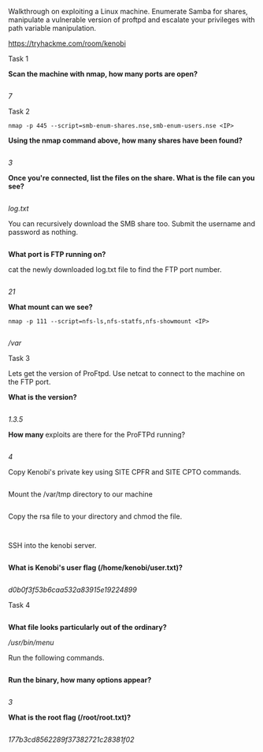 <!-- wp:paragraph -->
<p>Walkthrough on exploiting a Linux machine. Enumerate Samba for shares, manipulate a vulnerable version of proftpd and escalate your privileges with path variable manipulation.</p>
<!-- /wp:paragraph -->

<!-- wp:paragraph -->
<p><a rel="noreferrer noopener" href="https://tryhackme.com/room/kenobi" data-type="URL" data-id="https://tryhackme.com/room/kenobi" target="_blank">https://tryhackme.com/room/kenobi</a></p>
<!-- /wp:paragraph -->

<!-- wp:paragraph {"fontSize":"medium"} -->
<p class="has-medium-font-size">Task 1</p>
<!-- /wp:paragraph -->

<!-- wp:paragraph -->
<p><strong>Scan the machine with nmap, how many ports are open? </strong></p>
<!-- /wp:paragraph -->

<!-- wp:image {"id":679,"sizeSlug":"large","linkDestination":"none"} -->
<figure class="wp-block-image size-large"><img src="https://persecure.files.wordpress.com/2022/03/image-18.png?w=565" alt="" class="wp-image-679"/></figure>
<!-- /wp:image -->

<!-- wp:paragraph -->
<p><em>7</em></p>
<!-- /wp:paragraph -->

<!-- wp:paragraph {"fontSize":"medium"} -->
<p class="has-medium-font-size">Task 2</p>
<!-- /wp:paragraph -->

<!-- wp:code -->
<pre class="wp-block-code"><code>nmap -p 445 --script=smb-enum-shares.nse,smb-enum-users.nse &lt;IP></code></pre>
<!-- /wp:code -->

<!-- wp:paragraph -->
<p><strong>Using the nmap command above, how many shares have been found?</strong></p>
<!-- /wp:paragraph -->

<!-- wp:image {"id":681,"sizeSlug":"large","linkDestination":"none"} -->
<figure class="wp-block-image size-large"><img src="https://persecure.files.wordpress.com/2022/03/image-19.png?w=677" alt="" class="wp-image-681"/></figure>
<!-- /wp:image -->

<!-- wp:paragraph -->
<p><em>3</em></p>
<!-- /wp:paragraph -->

<!-- wp:paragraph -->
<p><strong>Once you're connected, list the files on the share. What is the file can you see?</strong></p>
<!-- /wp:paragraph -->

<!-- wp:image {"id":683,"sizeSlug":"large","linkDestination":"none"} -->
<figure class="wp-block-image size-large"><img src="https://persecure.files.wordpress.com/2022/03/image-20.png?w=782" alt="" class="wp-image-683"/></figure>
<!-- /wp:image -->

<!-- wp:paragraph -->
<p><em>log.txt</em></p>
<!-- /wp:paragraph -->

<!-- wp:paragraph -->
<p>You can recursively download the SMB share too. Submit the username and password as nothing.</p>
<!-- /wp:paragraph -->

<!-- wp:image {"id":685,"sizeSlug":"large","linkDestination":"none"} -->
<figure class="wp-block-image size-large"><img src="https://persecure.files.wordpress.com/2022/03/image-21.png?w=563" alt="" class="wp-image-685"/></figure>
<!-- /wp:image -->

<!-- wp:paragraph -->
<p><strong>What port is FTP running on?</strong></p>
<!-- /wp:paragraph -->

<!-- wp:paragraph -->
<p>cat the newly downloaded log.txt file to find the FTP port number.</p>
<!-- /wp:paragraph -->

<!-- wp:image {"id":688,"sizeSlug":"large","linkDestination":"none"} -->
<figure class="wp-block-image size-large"><img src="https://persecure.files.wordpress.com/2022/03/image-22.png?w=315" alt="" class="wp-image-688"/></figure>
<!-- /wp:image -->

<!-- wp:paragraph -->
<p><em>21</em></p>
<!-- /wp:paragraph -->

<!-- wp:paragraph -->
<p><strong>What mount can we see?</strong></p>
<!-- /wp:paragraph -->

<!-- wp:code -->
<pre class="wp-block-code"><code>nmap -p 111 --script=nfs-ls,nfs-statfs,nfs-showmount &lt;IP></code></pre>
<!-- /wp:code -->

<!-- wp:image {"id":690,"sizeSlug":"large","linkDestination":"none"} -->
<figure class="wp-block-image size-large"><img src="https://persecure.files.wordpress.com/2022/03/image-23.png?w=599" alt="" class="wp-image-690"/></figure>
<!-- /wp:image -->

<!-- wp:paragraph -->
<p><em>/var</em></p>
<!-- /wp:paragraph -->

<!-- wp:paragraph {"fontSize":"medium"} -->
<p class="has-medium-font-size">Task 3</p>
<!-- /wp:paragraph -->

<!-- wp:paragraph -->
<p>Lets get the version of ProFtpd. Use netcat to connect to the machine on the FTP port.</p>
<!-- /wp:paragraph -->

<!-- wp:paragraph -->
<p><strong>What is the version?</strong></p>
<!-- /wp:paragraph -->

<!-- wp:image {"id":692,"sizeSlug":"large","linkDestination":"none"} -->
<figure class="wp-block-image size-large"><img src="https://persecure.files.wordpress.com/2022/03/image-24.png?w=596" alt="" class="wp-image-692"/></figure>
<!-- /wp:image -->

<!-- wp:paragraph -->
<p><em>1.3.5</em></p>
<!-- /wp:paragraph -->

<!-- wp:paragraph -->
<p><strong>How many </strong>exploits are there for the ProFTPd running?</p>
<!-- /wp:paragraph -->

<!-- wp:image {"id":694,"sizeSlug":"large","linkDestination":"none"} -->
<figure class="wp-block-image size-large"><img src="https://persecure.files.wordpress.com/2022/03/image-25.png?w=870" alt="" class="wp-image-694"/></figure>
<!-- /wp:image -->

<!-- wp:paragraph -->
<p><em>4</em></p>
<!-- /wp:paragraph -->

<!-- wp:paragraph -->
<p>Copy Kenobi's private key using SITE CPFR and SITE CPTO commands.</p>
<!-- /wp:paragraph -->

<!-- wp:image {"id":696,"sizeSlug":"large","linkDestination":"none"} -->
<figure class="wp-block-image size-large"><img src="https://persecure.files.wordpress.com/2022/03/image-26.png?w=651" alt="" class="wp-image-696"/></figure>
<!-- /wp:image -->

<!-- wp:paragraph -->
<p>Mount the /var/tmp directory to our machine</p>
<!-- /wp:paragraph -->

<!-- wp:image {"id":698,"sizeSlug":"large","linkDestination":"none"} -->
<figure class="wp-block-image size-large"><img src="https://persecure.files.wordpress.com/2022/03/image-27.png?w=571" alt="" class="wp-image-698"/></figure>
<!-- /wp:image -->

<!-- wp:paragraph -->
<p>Copy the rsa file to your directory and chmod the file.</p>
<!-- /wp:paragraph -->

<!-- wp:image {"id":700,"sizeSlug":"large","linkDestination":"none"} -->
<figure class="wp-block-image size-large"><img src="https://persecure.files.wordpress.com/2022/03/image-28.png?w=435" alt="" class="wp-image-700"/></figure>
<!-- /wp:image -->

<!-- wp:image {"id":701,"sizeSlug":"large","linkDestination":"none"} -->
<figure class="wp-block-image size-large"><img src="https://persecure.files.wordpress.com/2022/03/image-29.png?w=224" alt="" class="wp-image-701"/></figure>
<!-- /wp:image -->

<!-- wp:paragraph -->
<p>SSH into the kenobi server.</p>
<!-- /wp:paragraph -->

<!-- wp:image {"id":703,"sizeSlug":"large","linkDestination":"none"} -->
<figure class="wp-block-image size-large"><img src="https://persecure.files.wordpress.com/2022/03/image-30.png?w=665" alt="" class="wp-image-703"/></figure>
<!-- /wp:image -->

<!-- wp:paragraph -->
<p><strong>What is Kenobi's user flag (/home/kenobi/user.txt)?</strong></p>
<!-- /wp:paragraph -->

<!-- wp:image {"id":704,"sizeSlug":"large","linkDestination":"none"} -->
<figure class="wp-block-image size-large"><img src="https://persecure.files.wordpress.com/2022/03/image-31.png?w=380" alt="" class="wp-image-704"/></figure>
<!-- /wp:image -->

<!-- wp:paragraph -->
<p><em>d0b0f3f53b6caa532a83915e19224899</em></p>
<!-- /wp:paragraph -->

<!-- wp:paragraph {"fontSize":"medium"} -->
<p class="has-medium-font-size">Task 4</p>
<!-- /wp:paragraph -->

<!-- wp:image {"id":705,"sizeSlug":"large","linkDestination":"none"} -->
<figure class="wp-block-image size-large"><img src="https://persecure.files.wordpress.com/2022/03/image-32.png?w=479" alt="" class="wp-image-705"/></figure>
<!-- /wp:image -->

<!-- wp:paragraph -->
<p><strong>What file looks particularly out of the ordinary?</strong></p>
<!-- /wp:paragraph -->

<!-- wp:paragraph -->
<p><em>/usr/bin/menu</em></p>
<!-- /wp:paragraph -->

<!-- wp:paragraph -->
<p>Run the following commands.</p>
<!-- /wp:paragraph -->

<!-- wp:image {"id":707,"sizeSlug":"large","linkDestination":"none"} -->
<figure class="wp-block-image size-large"><img src="https://persecure.files.wordpress.com/2022/03/image-33.png?w=658" alt="" class="wp-image-707"/></figure>
<!-- /wp:image -->

<!-- wp:paragraph -->
<p><strong>Run the binary, how many options appear?</strong></p>
<!-- /wp:paragraph -->

<!-- wp:image {"id":709,"sizeSlug":"large","linkDestination":"none"} -->
<figure class="wp-block-image size-large"><img src="https://persecure.files.wordpress.com/2022/03/image-34.png?w=872" alt="" class="wp-image-709"/></figure>
<!-- /wp:image -->

<!-- wp:paragraph -->
<p><em>3</em></p>
<!-- /wp:paragraph -->

<!-- wp:paragraph -->
<p><strong>What is the root flag (/root/root.txt)?</strong></p>
<!-- /wp:paragraph -->

<!-- wp:image {"id":710,"sizeSlug":"large","linkDestination":"none"} -->
<figure class="wp-block-image size-large"><img src="https://persecure.files.wordpress.com/2022/03/image-35.png?w=323" alt="" class="wp-image-710"/></figure>
<!-- /wp:image -->

<!-- wp:paragraph -->
<p><em>177b3cd8562289f37382721c28381f02</em></p>
<!-- /wp:paragraph -->

<!-- wp:image {"id":714,"sizeSlug":"large","linkDestination":"none"} -->
<figure class="wp-block-image size-large"><img src="https://persecure.files.wordpress.com/2022/03/image-36.png?w=359" alt="" class="wp-image-714"/></figure>
<!-- /wp:image -->

<!-- wp:paragraph -->
<p></p>
<!-- /wp:paragraph -->
